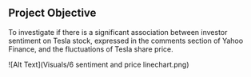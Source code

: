 ## Project Objective

To investigate if there is a significant association between investor sentiment on Tesla stock, expressed in the comments section of Yahoo Finance, and the fluctuations of Tesla share price.

![Alt Text](Visuals/6 sentiment and price linechart.png)
